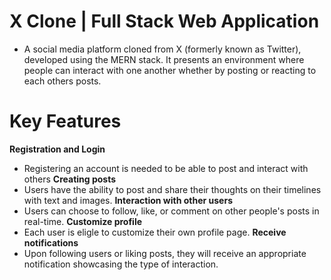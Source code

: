 # X Clone | Full Stack Web Application
- A social media platform cloned from X (formerly known as Twitter), developed using the MERN stack. It presents an environment where people can interact with one another whether by posting or reacting to each others posts.

# Key Features
**Registration and Login**
- Registering an account is needed to be able to post and interact with others
**Creating posts**
- Users have the ability to post and share their thoughts on their timelines with text and images.
**Interaction with other users**
- Users can choose to follow, like, or comment on other people's posts in real-time.
**Customize profile**
- Each user is eligle to customize their own profile page.
**Receive notifications**
- Upon following users or liking posts, they will receive an appropriate notification showcasing the type of interaction.
